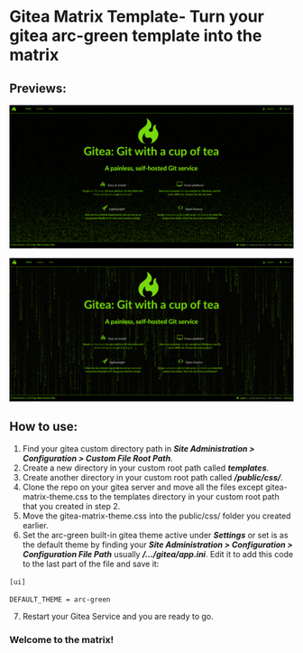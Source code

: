 # Gitea Matrix Template- Turn your gitea arc-green template into the matrix
## Previews:

![preview 1](images/matrix-preview.png "Logo Title Text 1")

![preview 2](images/matrix-preview-2.png "Logo Title Text 1")



## How to use:
1. Find your gitea custom directory path in ***Site Administration > Configuration > Custom File Root Path***.
2. Create a new directory in your custom root path called ***templates***.
3. Create another directory in your custom root path called ***/public/css/***.
4. Clone the repo on your gitea server and move all the files except gitea-matrix-theme.css to the templates directory in your custom root path that you created in step 2.
5. Move the gitea-matrix-theme.css into the public/css/ folder you created earlier.
6. Set the arc-green built-in gitea theme active under ***Settings*** or set is as the default theme by finding your ***Site Administration > Configuration > Configuration File Path*** usually ***/.../gitea/app.ini***. Edit it to add this code to the last part of the file and save it:

`[ui]`

`DEFAULT_THEME = arc-green`

7. Restart your Gitea Service and you are ready to go. 
### Welcome to the matrix!